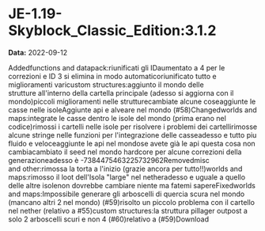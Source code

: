 # JE-1.19-Skyblock_Classic_Edition:3.1.2

**Data:** 2022-09-12

Addedfunctions and datapack:riunificati gli IDaumentato a 4 per le correzioni e ID 3 si elimina in modo automaticoriunificato tutto e miglioramenti varicustom structures:aggiunto il mondo delle strutture all'interno della cartella principale (adesso si aggiorna con il mondo)piccoli miglioramenti nelle strutturecambiate alcune coseaggiunte le casse nelle isoleAggiunte api e alveare nel mondo (#58)Changedworlds and maps:integrate le casse dentro le isole del mondo (prima erano nel codice)rimossi i cartelli nelle isole per risolvere i problemi dei cartellirimosse alcune stringe nelle funzioni per l'integrazione delle casseadesso e tutto piu fluido e veloceaggiunte le api nel mondose avete già le api questa cosa non cambiacambiato il seed nel mondo hardcore per alcune correzioni della generazioneadesso è -7384475463225732962Removedmisc and other:rimossa la torta a l'inizio (grazie ancora per tutto!!)worlds and maps:rimosso il loot dell'Isola "large" nel netheradesso e uguale a quello delle altre isolenon dovrebbe cambiare niente ma fatemi sapereFixedworlds and maps:Impossibile generare gli arboscelli di quercia scura nel mondo (mancano altri 2 nel mondo) (#59)risolto un piccolo problema con il cartello nel nether (relativo a #55)custom structures:la struttura pillager outpost a solo 2 arboscelli scuri e non 4 (#60)relativo a (#59)Download

